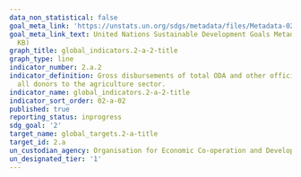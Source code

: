 ```yaml
---
data_non_statistical: false
goal_meta_link: 'https://unstats.un.org/sdgs/metadata/files/Metadata-02-0A-02.pdf '
goal_meta_link_text: United Nations Sustainable Development Goals Metadata (PDF 210
  KB)
graph_title: global_indicators.2-a-2-title
graph_type: line
indicator_number: 2.a.2
indicator_definition: Gross disbursements of total ODA and other official flows from
  all donors to the agriculture sector.
indicator_name: global_indicators.2-a-2-title
indicator_sort_order: 02-a-02
published: true
reporting_status: inprogress
sdg_goal: '2'
target_name: global_targets.2-a-title
target_id: 2.a
un_custodian_agency: Organisation for Economic Co-operation and Development (OECD)
un_designated_tier: '1'
---
```

